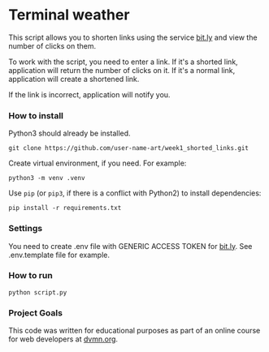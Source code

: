 # Terminal weather

This script allows you to shorten links using the service [bit.ly](https://bitly.com/) and view the number of clicks on them.

To work with the script, you need to enter a link.
If it's a shorted link, application will return the number of clicks on it.
If  it's a normal link, application will create a shortened link.

If the link is incorrect, application will notify you.

### How to install

Python3 should already be installed. 
```
git clone https://github.com/user-name-art/week1_shorted_links.git
```
Create virtual environment, if you need. For example:
```
python3 -m venv .venv
```
Use `pip` (or `pip3`, if there is a conflict with Python2) to install dependencies:
```
pip install -r requirements.txt
```
### Settings

You need to create .env file with GENERIC ACCESS TOKEN for [bit.ly](https://bitly.com/). See .env.template file for example.

### How to run

```
python script.py
```
### Project Goals

This code was written for educational purposes as part of an online course for web developers at [dvmn.org](https://dvmn.org/).

